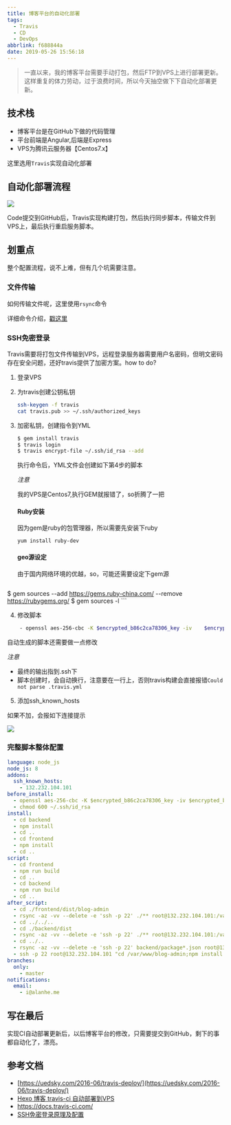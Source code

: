 ```yaml
---
title: 博客平台的自动化部署
tags:
  - Travis
  - CD
  - DevOps
abbrlink: f688844a
date: 2019-05-26 15:56:18
---
```

> 一直以来，我的博客平台需要手动打包，然后FTP到VPS上进行部署更新。这样重复的体力劳动，过于浪费时间，所以今天抽空做下下自动化部署更新。

## 技术栈
- 博客平台是在GitHub下做的代码管理
- 平台前端是Angular,后端是Express
- VPS为腾讯云服务器【Centos7.x】

这里选用`Travis`实现自动化部署

## 自动化部署流程
 
![](http://static.1991421.cn/2019-05-26-133146.png)

Code提交到GitHub后，Travis实现构建打包，然后执行同步脚本，传输文件到VPS上，最后执行重启服务脚本。

## 划重点

整个配置流程，说不上难，但有几个坑需要注意。

### 文件传输
 如何传输文件呢，这里使用`rsync`命令
 
详细命令介绍，[戳这里](http://man.linuxde.net/rsync)

### SSH免密登录 
Travis需要将打包文件传输到VPS，远程登录服务器需要用户名密码，但明文密码存在安全问题，还好travis提供了加密方案。how to do?

1. 登录VPS
2. 为travis创建公钥私钥

	```bash
	ssh-keygen -f travis
	cat travis.pub >> ~/.ssh/authorized_keys   
	
	```
3. 加密私钥，创建指令到YML

	```bash
	$ gem install travis
   	$ travis login                        
	$ travis encrypt-file ~/.ssh/id_rsa --add

	```
	执行命令后，YML文件会创建如下第4步的脚本

	*注意*

	我的VPS是Centos7,执行GEM就报错了，so折腾了一把

	#### Ruby安装

	因为gem是ruby的包管理器，所以需要先安装下ruby
	```
	yum install ruby-dev
	```
	#### geo源设定
	由于国内网络环境的优越，so，可能还需要设定下gem源
	```
$ gem sources --add https://gems.ruby-china.com/ --remove https://rubygems.org/
$ gem sources -l
	```

4. 修改脚本

```bash
	- openssl aes-256-cbc -K $encrypted_b86c2ca78306_key -iv 	$encrypted_b86c2ca78306_iv -in .travis/travis.enc -out 	~/.ssh/id_rsa -d

```	
自动生成的脚本还需要做一点修改

*注意*

- 最终的输出指到.ssh下
- 脚本创建时，会自动换行，注意要在一行上，否则travis构建会直接报错`Could not parse .travis.yml`

5.  添加ssh_known_hosts

如果不加，会报如下连接提示

![](http://static.1991421.cn/blog/2018-05-08-030501.png)

### 完整脚本整体配置

```yml
language: node_js
node_js: 8
addons:
  ssh_known_hosts:
    - 132.232.104.101
before_install:
  - openssl aes-256-cbc -K $encrypted_b86c2ca78306_key -iv $encrypted_b86c2ca78306_iv -in .travis/travis.enc -out ~/.ssh/id_rsa -d
  - chmod 600 ~/.ssh/id_rsa
install:
  - cd backend
  - npm install
  - cd ..
  - cd frontend
  - npm install
  - cd ..
script:
  - cd frontend
  - npm run build
  - cd ..
  - cd backend
  - npm run build
  - cd ..
after_script:
  - cd ./frontend/dist/blog-admin
  - rsync -az -vv --delete -e 'ssh -p 22' ./** root@132.232.104.101:/var/www/blog-admin/dist
  - cd ../../..
  - cd ./backend/dist
  - rsync -az -vv --delete -e 'ssh -p 22' ./** root@132.232.104.101:/var/www/blog-admin
  - cd ../..
  - rsync -az -vv --delete -e 'ssh -p 22' backend/package*.json root@132.232.104.101:/var/www/blog-admin
  - ssh -p 22 root@132.232.104.101 "cd /var/www/blog-admin;npm install --production;pm2 restart blog-admin"
branches:
  only:
    - master
notifications:
  email:
    - i@alanhe.me

```
## 写在最后
实现CI自动部署更新后，以后博客平台的修改，只需要提交到GitHub，剩下的事都自动化了，漂亮。

## 参考文档
- [https://uedsky.com/2016-06/travis-deploy/](https://uedsky.com/2016-06/travis-deploy/)
-  [Hexo 博客 travis-ci 自动部署到VPS](https://uedsky.com/2016-06/travis-deploy/)
- https://docs.travis-ci.com/
- [SSH免密登录原理及配置](https://my.oschina.net/binxin/blog/651565)



